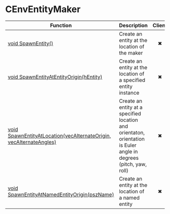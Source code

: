 # CEnvEntityMaker
Function|Description|Client
--|--|:--:
[void SpawnEntity()](SpawnEntity)|Create an entity at the location of the maker|✖
[void SpawnEntityAtEntityOrigin(hEntity)](SpawnEntityAtEntityOrigin)|Create an entity at the location of a specified entity instance|✖
[void SpawnEntityAtLocation(vecAlternateOrigin, vecAlternateAngles)](SpawnEntityAtLocation)|Create an entity at a specified location and orientaton, orientation is Euler angle in degrees (pitch, yaw, roll)|✖
[void SpawnEntityAtNamedEntityOrigin(pszName)](SpawnEntityAtNamedEntityOrigin)|Create an entity at the location of a named entity|✖
